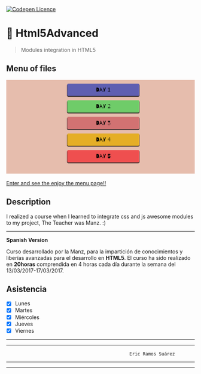 [![Codepen Licence](https://img.shields.io/badge/codepen.io-up-green.svg)](https://codepen.io/alu0100786330/pen/BRvEgj)

# :cookie: Html5Advanced      
> Modules integration in HTML5

## Menu of files

![Picture](screenshot.png)

[Enter and see the enjoy the menu page!!](EricRSuarez.github.io/Html5)



## Description       

 I realized a course when I learned to integrate css and js awesome modules to my project, The Teacher was Manz. :) 
 
---
**Spanish Version**

 Curso desarrollado por la Manz, para la impartición de conocimientos y liberías avanzadas para el desarrollo en **HTML5**. El curso ha
 sido realizado en **20horas** comprendida en 4 horas cada día durante la semana del 13/03/2017-17/03/2017.
  
  
## Asistencia

- [x] Lunes
- [x] Martes
- [x] Miércoles
- [x] Jueves
- [x] Viernes

***
***
                                                  Eric Ramos Suárez
***
***


